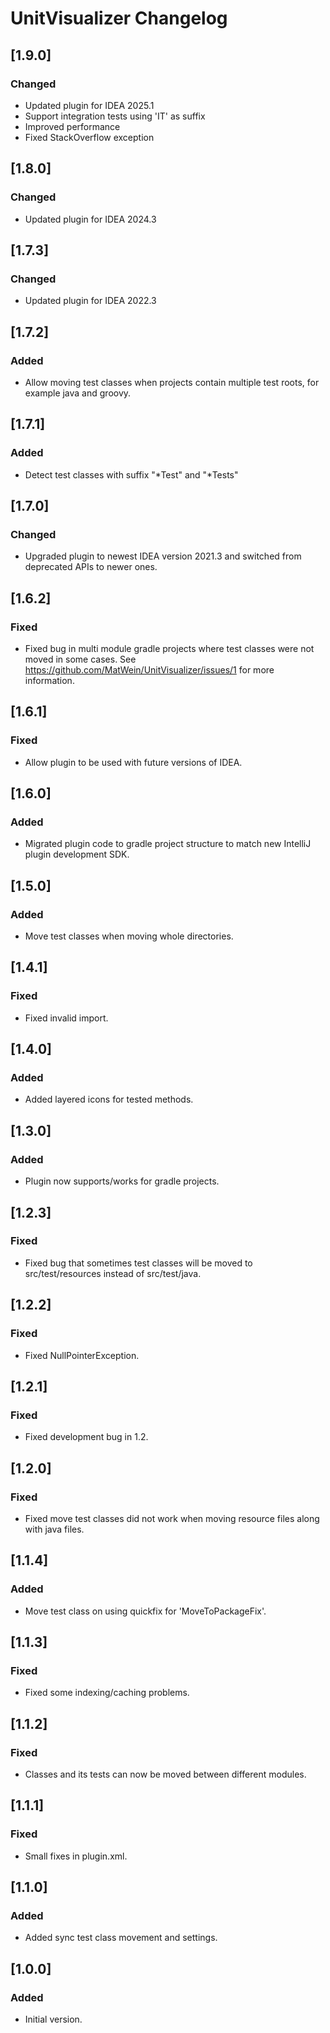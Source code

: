 # UnitVisualizer Changelog

## [1.9.0]
### Changed
- Updated plugin for IDEA 2025.1
- Support integration tests using 'IT' as suffix
- Improved performance
- Fixed StackOverflow exception

## [1.8.0]
### Changed
- Updated plugin for IDEA 2024.3

## [1.7.3]
### Changed
- Updated plugin for IDEA 2022.3

## [1.7.2]
### Added
- Allow moving test classes when projects contain multiple test roots, for example java and groovy.

## [1.7.1]
### Added
- Detect test classes with suffix "*Test" and "*Tests"

## [1.7.0]
### Changed
- Upgraded plugin to newest IDEA version 2021.3 and switched from deprecated APIs to newer ones.

## [1.6.2]
### Fixed
- Fixed bug in multi module gradle projects where test classes were not moved in some cases. See https://github.com/MatWein/UnitVisualizer/issues/1 for more information.

## [1.6.1]
### Fixed
- Allow plugin to be used with future versions of IDEA.

## [1.6.0]
### Added
- Migrated plugin code to gradle project structure to match new IntelliJ plugin development SDK.

## [1.5.0]
### Added
- Move test classes when moving whole directories.

## [1.4.1]
### Fixed
- Fixed invalid import.

## [1.4.0]
### Added
- Added layered icons for tested methods.

## [1.3.0]
### Added
- Plugin now supports/works for gradle projects.

## [1.2.3]
### Fixed
- Fixed bug that sometimes test classes will be moved to src/test/resources instead of src/test/java.

## [1.2.2]
### Fixed
- Fixed NullPointerException.

## [1.2.1]
### Fixed
- Fixed development bug in 1.2.

## [1.2.0]
### Fixed
- Fixed move test classes did not work when moving resource files along with java files.

## [1.1.4]
### Added
- Move test class on using quickfix for 'MoveToPackageFix'.

## [1.1.3]
### Fixed
- Fixed some indexing/caching problems.

## [1.1.2]
### Fixed
- Classes and its tests can now be moved between different modules.

## [1.1.1]
### Fixed
- Small fixes in plugin.xml.

## [1.1.0]
### Added
- Added sync test class movement and settings.

## [1.0.0]
### Added
- Initial version.
